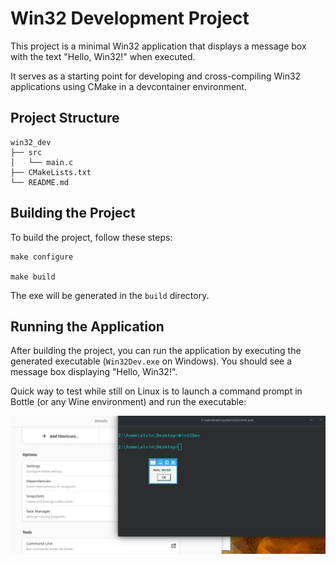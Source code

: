 # Win32 Development Project

This project is a minimal Win32 application that displays a message box with the text "Hello, Win32!" when executed.

It serves as a starting point for developing and cross-compiling Win32 applications using CMake in a devcontainer environment.

## Project Structure

```
win32_dev
├── src
│   └── main.c
├── CMakeLists.txt
└── README.md
```

## Building the Project

To build the project, follow these steps:

```
make configure

make build
```
The exe will be generated in the `build` directory.

## Running the Application

After building the project, you can run the application by executing the generated executable (`Win32Dev.exe` on Windows). You should see a message box displaying "Hello, Win32!".

Quick way to test while still on Linux is to launch a command prompt in Bottle (or any Wine environment) and run the executable:

![alt text](image.png)